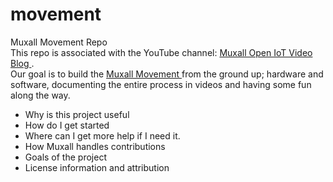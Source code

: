 # movement
Muxall Movement Repo</br>
This repo is associated with the YouTube channel: <a href="https://www.youtube.com/channel/UC_aUZqdsquT11l7CI8v8KFQ"> Muxall Open IoT Video Blog </a>. 
</br>
Our goal is to build the <a href=" https://youtu.be/e44HD0biEdk"> Muxall Movement </a>  from the ground up; hardware and software, documenting the entire process in videos and having some fun along the way.
</br>
* Why is this project useful
* How do I get started
* Where can I get more help if I need it.
* How Muxall handles contributions
* Goals of the project
* License information and attribution
